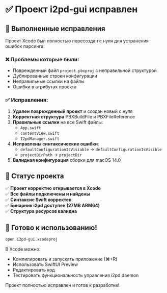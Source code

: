 # ✅ Проект i2pd-gui исправлен

## 🔧 Выполненные исправления

Проект Xcode был полностью пересоздан с нуля для устранения ошибок парсинга:

### ❌ Проблемы которые были:
- Поврежденный файл `project.pbxproj` с неправильной структурой
- Дублированные строки конфигурации
- Неправильные ссылки на файлы
- Ошибки в атрибутах проекта

### ✅ Исправления:
1. **Удален поврежденный проект** и создан новый с нуля
2. **Корректная структура** PBXBuildFile и PBXFileReference 
3. **Правильные ссылки** на все Swift файлы:
   - `App.swift`
   - `contentView.swift` 
   - `I2pdManager.swift`
4. **Исправлены синтаксические ошибки**:
   - `defaultConfigurationIsVisiable` → `defaultConfigurationIsVisible`
   - `projectDirPath` → `projectDir`
5. **Валидная конфигурация** сборки для macOS 14.0

## 🎯 Статус проекта

✅ **Проект корректно открывается в Xcode**  
✅ **Все файлы подключены и найдены**  
✅ **Синтаксис Swift корректен**  
✅ **Бинарник i2pd доступен (27MB ARM64)**  
✅ **Структура ресурсов валидна**  

## 🚀 Готово к использованию!

```bash
open i2pd-gui.xcodeproj
```

В Xcode можно:
- Компилировать и запускать приложение (⌘+R)
- Использовать SwiftUI Preview  
- Редактировать код
- Тестировать функциональность управления i2pd daemon

Проект полностью исправлен и готов к разработке!
